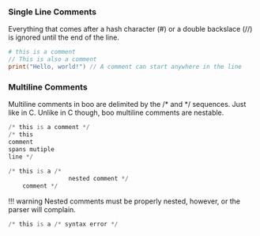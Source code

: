 ### Single Line Comments

Everything that comes after a hash character (#) or a double backslace (//) is ignored until the end of the line.

```boo
# this is a comment
// This is also a comment
print("Hello, world!") // A comment can start anywhere in the line
```

### Multiline Comments

Multiline comments in boo are delimited by the /* and */ sequences. Just like in C. Unlike in C though, boo multiline comments are nestable.

```boo
/* this is a comment */
/* this
comment
spans mutiple
line */
 
/* this is a /*
                 nested comment */
    comment */
```

!!! warning
    Nested comments must be properly nested, however, or the parser will complain.

```boo
/* this is a /* syntax error */
```
